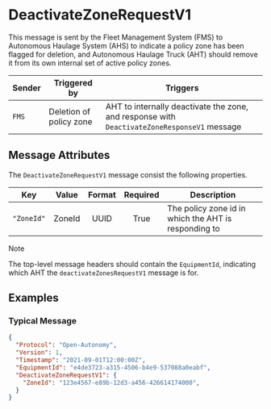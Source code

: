 # DeactivateZoneRequestV1

This message is sent by the Fleet Management System (FMS) to Autonomous Haulage System (AHS) to indicate a policy zone has been flagged for deletion, and Autonomous Haulage Truck (AHT) should remove it from its own internal set of active policy zones.

| Sender | Triggered by | Triggers |
| --- | --- | --- |
| `FMS`  | Deletion of policy zone | AHT to internally deactivate the zone, and response with `DeactivateZoneResponseV1` message |

## Message Attributes

The `DeactivateZoneRequestV1` message consist the following properties.

| Key | Value | Format | Required | Description |
| --- | :---: | :---: | :---: | --- |
| `"ZoneId"` | ZoneId | UUID | True | The policy zone id in which the AHT is responding to |

>[!NOTE]
> The top-level message headers should contain the `EquipmentId`, indicating which AHT the `deactivateZonesRequestV1` message is for. 


## Examples
### Typical Message
```JSON
{
  "Protocol": "Open-Autonomy",
  "Version": 1,
  "Timestamp": "2021-09-01T12:00:00Z",
  "EquipmentId": "e4de3723-a315-4506-b4e9-537088a0eabf",
  "DeactivateZoneRequestV1": {
    "ZoneId": "123e4567-e89b-12d3-a456-426614174000",
  }
}
```
